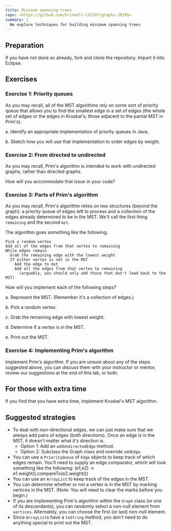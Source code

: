 ```yaml
---
title: Minimum spanning trees
repo: <https://github.com/Grinnell-CSC207/graphs-2019S>
summary: |
  We explore techniques for building minimum spanning trees
---
```

Preparation
-----------

If you have not done so already, fork and clone the repository.
Import it into Eclipse.

<!--
If you have already forked and cloned the repository, pull the
recent changes

```shell
git pull https://github.com/Grinnell-CSC207/graphs-2019S
```

You may have to resolve some conflicts.

-->

Exercises
---------

<!--

### Exercise 0: Review new code

We've added a new new features to the Graphs class: A set of functions
for marking nodes, a new `dump` method, and ....  Review those to make
sure that you understand them.

-->

### Exercise 1: Priority queues

As you may recall, all of the MST algorithms rely on some sort of
priority queue that allows you to find the smallest edge in a set
of edges (the whole set of edges or the edges in Kruskal's; those
adjacent to the partial MST in Prim's).

a. Identify an appropriate implementation of priority queues in Java.

b. Sketch how you will use that implementation to order edges by weight.

### Exercise 2: From directed to undirected

As you may recall, Prim's algorithm is intended to work with undirected
graphs, rather than directed graphs.  

How will you accommodate that issue in your code?

### Exercise 3: Parts of Prim's algorithm

As you may recall, Prim's algorithm relies on two structures (beyond
the graph): a priority queue of edges left to process and a collection
of the edges already determined to be in the MST.  We'll call the
first thing `remaining` and the second `mst`.

The algorithm goes something like the following.

```text
Pick a random vertex
Add all of the edges from that vertex to remaining
While edges remain
  Grab the remaining edge with the lowest weight
  If either vertex is not in the MST
    Add the edge to mst
    Add all the edges from that vertex to remaining
      (arguably, you should only add those that don't lead back to the MST)
```

How will you implement each of the following steps?

a. Represent the MST.  (Remember it's a collection of edges.)

b. Pick a random vertex.

c. Grab the remaining edge with lowest weight.

d. Determine if a vertex is in the MST.

e. Print out the MST.

### Exercise 4: Implementing Prim's algorithm

Implement Prim's algorithm.  If you are unsure about any of the steps
suggested above, you can discuss them with your instructor or mentor, 
review our suggestions at the end of this lab, or both.

For those with extra time
-------------------------

If you find that you have extra time, implement Kruskal's MST algorithm.

Suggested strategies
--------------------

* To deal with non-directional edges, we can just make sure that we
  always add pairs of edges (both directions).  Once an edge is in
  the MST, it doesn't matter what it's direction is.
    * Option 1: Add an `addUndirectedEdge` method.
    * Option 2: Subclass the Graph class and override `addEdge`.
* You can use a `PriorityQueue` of `Edge` objects to keep track of which edges
  remain.  You'll need to supply an edge comparator, which will look
  something like the following:
        (e1,e2) -> e1.weight().compareTo(e2.weight())
* You can use an `ArrayList` to keep track of the edges in the MST.
* You can determine whether or not a vertex is in the MST by marking
  vertices in the MST.  (Note: You will need to clear the marks before
  you begin.)
* If you are implementing Prim's algorithm within the `Graph` class
  (or one of its descendants), you can randomly select a non-null
  element from `vertices`.  Alternately, you can choose the first (or
  last) non-null element.
* Since `ArrayList`s have a `toString` method, you don't need to do
  anything special to print out the MST.

